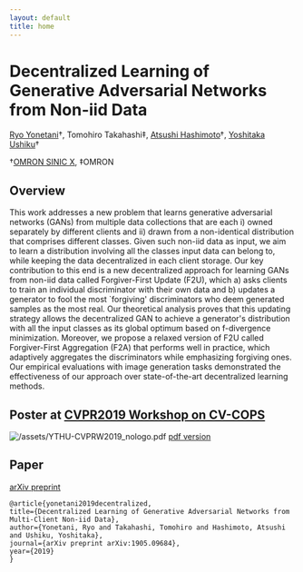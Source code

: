 ```yaml
---
layout: default
title: home
---
```


# Decentralized Learning of Generative Adversarial Networks from Non-iid Data


[Ryo Yonetani](https://yonetaniryo.github.io/)&dagger;, Tomohiro Takahashi&Dagger;, [Atsushi Hashimoto](https://atsushihashimoto.github.io/cv/)&dagger;, [Yoshitaka Ushiku](https://yoshitakaushiku.net/)&dagger;

&dagger;[OMRON SINIC X](https://www.omron.com/sinicx/), &Dagger;OMRON



## Overview
This work addresses a new problem that learns generative adversarial networks (GANs) from multiple data collections that are each i) owned separately by different clients and ii) drawn from a non-identical distribution that comprises different classes. Given such non-iid data as input, we aim to learn a distribution involving all the classes input data can belong to, while keeping the data decentralized in each client storage. Our key contribution to this end is a new decentralized approach for learning GANs from non-iid data called Forgiver-First Update (F2U), which a) asks clients to train an individual discriminator with their own data and b) updates a generator to fool the most `forgiving' discriminators who deem generated samples as the most real. Our theoretical analysis proves that this updating strategy allows the decentralized GAN to achieve a generator's distribution with all the input classes as its global optimum based on f-divergence minimization. Moreover, we propose a relaxed version of F2U called Forgiver-First Aggregation (F2A) that performs well in practice, which adaptively aggregates the discriminators while emphasizing forgiving ones. Our empirical evaluations with image generation tasks demonstrated the effectiveness of our approach over state-of-the-art decentralized learning methods.


## Poster at [CVPR2019 Workshop on CV-COPS](https://cvcops19.cispa.saarland/) 

![/assets/YTHU-CVPRW2019_nologo.pdf](/assets/YTHU-CVPRW2019_nologo.png)
[pdf version](/assets/YTHU-CVPRW2019_nologo.pdf)

## Paper

[arXiv preprint](https://arxiv.org/abs/1905.09684)

```
@article{yonetani2019decentralized,
title={Decentralized Learning of Generative Adversarial Networks from Multi-Client Non-iid Data},
author={Yonetani, Ryo and Takahashi, Tomohiro and Hashimoto, Atsushi and Ushiku, Yoshitaka},
journal={arXiv preprint arXiv:1905.09684},
year={2019}
}
```
